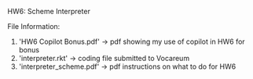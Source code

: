 HW6: Scheme Interpreter<br>

File Information:<br>
  1. 'HW6 Copilot Bonus.pdf' -> pdf showing my use of copilot in HW6 for bonus<br>
  2. 'interpreter.rkt' -> coding file submitted to Vocareum<br>
  3. 'interpreter_scheme.pdf' -> pdf instructions on what to do for HW6
